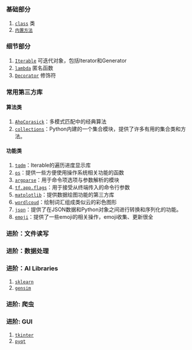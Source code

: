 ### 基础部分
1. [`class`](basic/class.md) 类
1. [`内置方法`](basic/builtins.md)


### 细节部分
1. [`Iterable`](details/Iterable.md) 可迭代对象，包括Iterator和Generator
1. [`lambda`](details/lambda.md) 匿名函数 
1. [`Decorator`](details/Decorator.md) 修饰符

### 常用第三方库
#### 算法类
1. [`AhoCorasick`]()：多模式匹配中的经典算法
1. [`collections`](libs/collections.md)：Python内建的一个集合模块，提供了许多有用的集合类和方法。

#### 功能类
1. [`tqdm`](libs/tqdm.md)：Iterable的遍历进度显示库
1. [`os`](libs/os.md)：提供一些方便使用操作系统相关功能的函数
1. [`argparse`]()：用于命令项选项与参数解析的模块
1. [`tf.app.flags`]()：用于接受从终端传入的命令行参数
1. [`matplotlib`](libs/matplotlib.md)：提供数据绘图功能的第三方库
1. [`wordlcoud`](libs/wordcloud.md)：绘制词汇组成类似云的彩色图形
1. [`json`](libs/json.md)：提供了在JSON数据和Python对象之间进行转换和序列化的功能。
1. [`emoji`](libs/emoji.md)：提供了一些emoji的相关操作，emoji收集、更新很全

### 进阶：文件读写

### 进阶：数据处理

### 进阶：AI Libraries
1. [`sklearn`](ai_libs/sklearn/sklearn.md)
1. [`gensim`](ai_libs/gensim/gensim.md)

### 进阶: 爬虫

### 进阶: GUI
1. [`tkinter`]()
1. [`pyqt`]()
